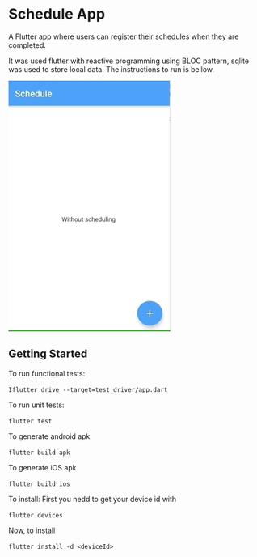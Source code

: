 # Schedule App

A Flutter app where users can register their schedules when they are completed.

It was used flutter with reactive programming using BLOC pattern, sqlite was used to store local data. The instructions to run is bellow.

![](record_app.gif)

## Getting Started

To run functional tests:

```Iflutter drive --target=test_driver/app.dart```


To run unit tests:

`flutter test`

To generate android apk

`flutter build apk`

To generate iOS apk

`flutter build ios`

To install: First you nedd to get your device id with

`flutter devices`

Now, to install

`flutter install -d <deviceId>`

